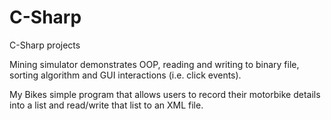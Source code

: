 # C-Sharp
C-Sharp projects 

Mining simulator demonstrates OOP, reading and writing to binary file, sorting algorithm and GUI interactions (i.e. click events).

My Bikes simple program that allows users to record their motorbike details into a list and read/write that list to an XML file.

